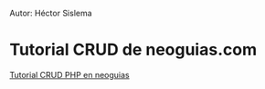 Autor: Héctor Sislema
# Tutorial CRUD de neoguias.com

[Tutorial CRUD PHP en neoguias](https://www.neoguias.com/tutorial-crud-php/)
